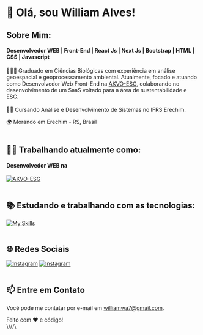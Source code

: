 # 👋 Olá, sou William Alves!

## Sobre Mim:

#### Desenvolvedor WEB | Front-End | React Js | Next Js | Bootstrap | HTML | CSS | Javascript

🧔🏻‍♂️ Graduado em Ciências Biológicas com experiência em análise geoespacial e geoprocessamento ambiental. Atualmente, focado e atuando como Desenvolvedor Web Front-End na [AKVO-ESG](https://www.akvo-esg.com/), colaborando no desenvolvimento de um SaaS voltado para a área de sustentabilidade e ESG. </br></br>
👨‍🎓 Cursando Análise e Desenvolvimento de Sistemas no IFRS Erechim.

🌍 Morando em Erechim - RS, Brasil </br></br>

## 👨‍💻 Trabalhando atualmente como:
#### **Desenvolvedor WEB** na
[![AKVO-ESG](https://static.wixstatic.com/media/a7eae7_6a2c29a2429140b2b3a53754cfd9119a~mv2.png/v1/fill/w_183,h_49,al_c,q_85,usm_0.66_1.00_0.01,enc_auto/AKVO_1.png)](https://www.akvo-esg.com/) </br></br>




## 📚 Estudando e trabalhando com as tecnologias:
[![My Skills](https://skillicons.dev/icons?i=html,css,js,react,nextjs,nodejs,bootstrap,git,github,figma,py,mysql,wordpress)](https://github.com/williamwa7) </br></br>


## 🌐 Redes Sociais

[![Instagram](https://skillicons.dev/icons?i=instagram)](https://www.instagram.com/williamwa7/)
[![Instagram](https://skillicons.dev/icons?i=linkedin)](https://www.linkedin.com/in/williamwa7/) </br></br>


## 📫 Entre em Contato
Você pode me contatar por e-mail em williamwa7@gmail.com.

Feito com ❤️ e código!
</br>\\///\\


